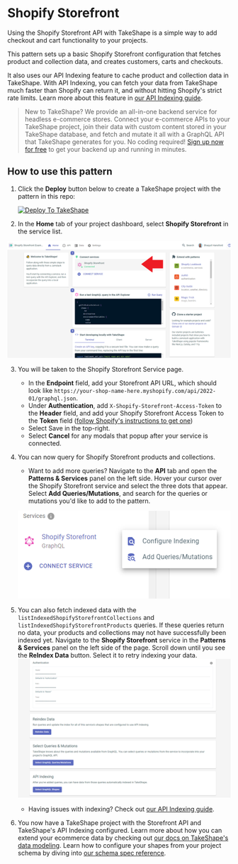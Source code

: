 # Shopify Storefront

Using the Shopify Storefront API with TakeShape is a simple way to add checkout and cart functionality to your projects. 

This pattern sets up a basic Shopify Storefront configuration that fetches product and collection data, and creates customers, carts and checkouts.

It also uses our API Indexing feature to cache product and collection data in TakeShape. With API Indexing, you can fetch your data from TakeShape much faster than Shopify can return it, and without hitting Shopify's strict rate limits. Learn more about this feature in [our API Indexing guide](https://app.takeshape.io/docs/schema/api-indexing-guide/).

> New to TakeShape? We provide an all-in-one backend service for headless e-commerce stores. Connect your e-commerce APIs to your TakeShape project, join their data with custom content stored in your TakeShape database, and fetch and mutate it all with a GraphQL API that TakeShape generates for you. No coding required! [Sign up now for free](https://app.takeshape.io/signup?utm_source=shopify_storefront_pattern) to get your backend up and running in minutes.

## How to use this pattern

1.  Click the **Deploy** button below to create a TakeShape project with the pattern in this repo:

    <a href="https://app.takeshape.io/add-to-takeshape?repo=https://github.com/takeshape/takeshape-starter-shopify-storefront" target="_blank"><img alt="Deploy To TakeShape" src="https://camo.githubusercontent.com/1b580e3ce353d235bde0f376ca35b0fb26d685f3750a3013ae4b225dd3aaf344/68747470733a2f2f696d616765732e74616b6573686170652e696f2f32636363633832352d373062652d343331632d396261302d3130616233386563643361372f6465762f38653266376264612d306530382d346564652d613534362d3664663539626536613862622f4465706c6f79253230746f25323054616b65536861706525343032782e706e673f6175746f3d666f726d6174253243636f6d7072657373" width="205" height="38" data-canonical-src="https://images.takeshape.io/2cccc825-70be-431c-9ba0-10ab38ecd3a7/dev/8e2f7bda-0e08-4ede-a546-6df59be6a8bb/Deploy%20to%20TakeShape%402x.png?auto=format%2Ccompress" style="max-width:100%;"></a>

2. In the **Home** tab of your project dashboard, select **Shopify Storefront** in the service list.

![A screenshot of the service list in the Home Tab](./images/home-tab.png)

3. You will be taken to the Shopify Storefront Service page.
    - In the **Endpoint** field, add your Storefront API URL, which should look like `https://your-shop-name-here.myshopify.com/api/2022-01/graphql.json`. 
    - Under **Authentication**, add `X-Shopify-Storefront-Access-Token` to the **Header** field, and add your Shopify Storefront Access Token to the **Token** field ([follow Shopify's instructions to get one](https://www.shopify.com/partners/blog/17056443-how-to-generate-a-shopify-api-token))
    - Select Save in the top-right.
    - Select **Cancel** for any modals that popup after your service is connected.

4. You can now query for Shopify Storefront products and collections.
    - Want to add more queries? Navigate to the **API** tab and open the **Patterns & Services** panel on the left side. Hover your cursor over the Shopify Storefront service and select the three dots that appear. Select **Add Queries/Mutations**, and search for the queries or mutations you'd like to add to the pattern.

    ![A screenshot of the "Add queries/mutations" button](./images/add-queries.png)

5. You can also fetch indexed data with the `listIndexedShopifyStorefrontCollections` and `listIndexedShopifyStorefrontProducts` queries. If these queries return no data, your products and collections may not have successfully been indexed yet. Navigate to the **Shopify Storefront** service in the **Patterns & Services** panel on the left side of the page. Scroll down until you see the **ReIndex Data** button. Select it to retry indexing your data.
    ![A screenshot of the "ReIndex Data" button](./images/reindex-button.png)
    - Having issues with indexing? Check out [our API Indexing guide](https://app.takeshape.io/docs/schema/api-indexing-guide/).

6. You now have a TakeShape project with the Storefront API and TakeShape's API Indexing configured. Learn more about how you can extend your ecommerce data by checking out [our docs on TakeShape's data modeling](https://app.takeshape.io/docs/data/modeling). Learn how to configure your shapes from your project schema by diving into [our schema spec reference](https://app.takeshape.io/docs/schema/spec#shapes).